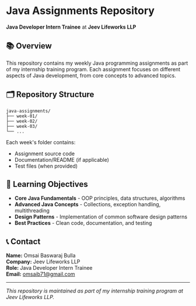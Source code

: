 # Java Assignments Repository

**Java Developer Intern Trainee** at **Jeev Lifeworks LLP**

## 📚 Overview

This repository contains my weekly Java programming assignments as part of my internship training program. Each assignment focuses on different aspects of Java development, from core concepts to advanced topics.

## 🗂️ Repository Structure

```
java-assignments/
├── week-01/
├── week-02/
├── week-03/
└── ...
```

Each week's folder contains:
- Assignment source code
- Documentation/README (if applicable)
- Test files (when provided)

## 🎯 Learning Objectives

- **Core Java Fundamentals** - OOP principles, data structures, algorithms
- **Advanced Java Concepts** - Collections, exception handling, multithreading
- **Design Patterns** - Implementation of common software design patterns
- **Best Practices** - Clean code, documentation, and testing

## 📞 Contact

**Name:** Omsai Baswaraj Bulla  
**Company:** Jeev Lifeworks LLP  
**Role:** Java Developer Intern Trainee  
**Email:** omsaib71@gmail.com

---

*This repository is maintained as part of my internship training program at Jeev Lifeworks LLP.*

